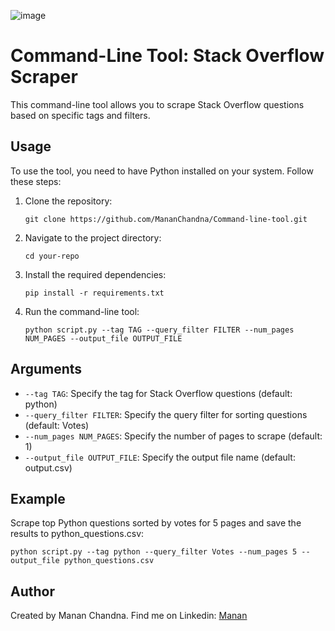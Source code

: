 ![image](https://github.com/MananChandna/Command-line-tool/assets/139998502/5c963bf4-3c22-4126-b73c-c5e8f470123c)

<!DOCTYPE html>
<html lang="en">
<head>
    <meta charset="UTF-8">
    <meta name="viewport" content="width=device-width, initial-scale=1.0">
</head>
<body>
    <h1>Command-Line Tool: Stack Overflow Scraper</h1>
    <p>This command-line tool allows you to scrape Stack Overflow questions based on specific tags and filters.</p>
    
  <h2>Usage</h2>
    <p>To use the tool, you need to have Python installed on your system. Follow these steps:</p>
    <ol>
        <li>Clone the repository:</li>
        <pre><code>git clone https://github.com/MananChandna/Command-line-tool.git</code></pre>
        <li>Navigate to the project directory:</li>
        <pre><code>cd your-repo</code></pre>
        <li>Install the required dependencies:</li>
        <pre><code>pip install -r requirements.txt</code></pre>
        <li>Run the command-line tool:</li>
        <pre><code>python script.py --tag TAG --query_filter FILTER --num_pages NUM_PAGES --output_file OUTPUT_FILE</code></pre>
    </ol>

  <h2>Arguments</h2>
    <ul>
        <li><code>--tag TAG</code>: Specify the tag for Stack Overflow questions (default: python)</li>
        <li><code>--query_filter FILTER</code>: Specify the query filter for sorting questions (default: Votes)</li>
        <li><code>--num_pages NUM_PAGES</code>: Specify the number of pages to scrape (default: 1)</li>
        <li><code>--output_file OUTPUT_FILE</code>: Specify the output file name (default: output.csv)</li>
    </ul>

  <h2>Example</h2>
    <p>Scrape top Python questions sorted by votes for 5 pages and save the results to python_questions.csv:</p>
    <pre><code>python script.py --tag python --query_filter Votes --num_pages 5 --output_file python_questions.csv</code></pre>

  <h2>Author</h2>
    <p>Created by Manan Chandna. Find me on Linkedin: <a href="https://www.linkedin.com/in/manan-chandna-697588257/">Manan</a></p>
</body>
</html>
